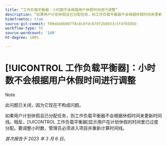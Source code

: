 ```yaml
---
title: “工作负载平衡器：小时数不会根据用户休假时间进行调整”
description: “如果用户计划休假且已分配任务，则工作负载平衡器不会根据休假时间来更新时间线。 相反，工作负载平衡器显示用户在计划休假的时间里已过度分配。要调整小时数，管理员必须进入项目并重新计算时间线。
hidefromtoc: true
source-git-commit: f89ebb0b007f8c0c8fdc678f2b8933c5f4fb585b
workflow-type: ht
source-wordcount: '149'
ht-degree: 100%

---
```



# [!UICONTROL 工作负载平衡器]：小时数不会根据用户休假时间进行调整

>[!NOTE]
>
>此问题已关闭，因为它现在不构成问题。

如果用户计划休假且已分配任务，则工作负载平衡器不会根据休假时间来更新时间线。相反，[!UICONTROL 工作负载平衡器]显示用户在计划休假的时间里已过度分配。要调整小时数，管理员必须进入项目并重新计算时间线。

_首次报告于 2023 年 3 月 6 日。_

